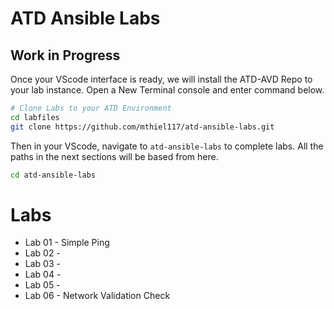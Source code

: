 # ATD Ansible Labs

## Work in Progress

Once your VScode interface is ready, we will install the ATD-AVD Repo to your lab instance.  Open a New Terminal console and enter command below.

```bash
# Clone Labs to your ATD Environment
cd labfiles
git clone https://github.com/mthiel117/atd-ansible-labs.git
```

Then in your VScode, navigate to `atd-ansible-labs` to complete labs. All the paths in the next sections will be based from here.

```bash
cd atd-ansible-labs
```

# Labs

- Lab 01 - Simple Ping
- Lab 02 -
- Lab 03 -
- Lab 04 -
- Lab 05 -
- Lab 06 - Network Validation Check

